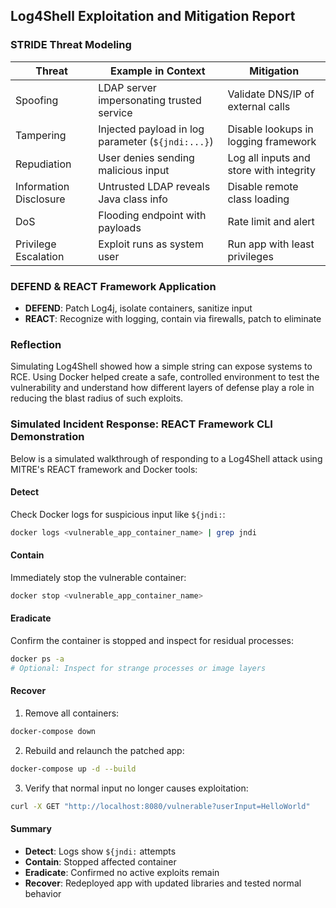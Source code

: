 ## Log4Shell Exploitation and Mitigation Report

### STRIDE Threat Modeling

| Threat            | Example in Context                                                  | Mitigation                                                   |
|-------------------|----------------------------------------------------------------------|--------------------------------------------------------------|
| Spoofing          | LDAP server impersonating trusted service                           | Validate DNS/IP of external calls                            |
| Tampering         | Injected payload in log parameter (`${jndi:...}`)                    | Disable lookups in logging framework                         |
| Repudiation       | User denies sending malicious input                                 | Log all inputs and store with integrity                      |
| Information Disclosure | Untrusted LDAP reveals Java class info                      | Disable remote class loading                                 |
| DoS               | Flooding endpoint with payloads                                      | Rate limit and alert                                         |
| Privilege Escalation | Exploit runs as system user                                      | Run app with least privileges                                |

### DEFEND & REACT Framework Application
- **DEFEND**: Patch Log4j, isolate containers, sanitize input
- **REACT**: Recognize with logging, contain via firewalls, patch to eliminate

### Reflection
Simulating Log4Shell showed how a simple string can expose systems to RCE. Using Docker helped create a safe, controlled environment to test the vulnerability and understand how different layers of defense play a role in reducing the blast radius of such exploits.


### Simulated Incident Response: REACT Framework CLI Demonstration

Below is a simulated walkthrough of responding to a Log4Shell attack using MITRE's REACT framework and Docker tools:

####  Detect
Check Docker logs for suspicious input like `${jndi:`:
```bash
docker logs <vulnerable_app_container_name> | grep jndi
```

####  Contain
Immediately stop the vulnerable container:
```bash
docker stop <vulnerable_app_container_name>
```

####  Eradicate
Confirm the container is stopped and inspect for residual processes:
```bash
docker ps -a
# Optional: Inspect for strange processes or image layers
```

####  Recover
1. Remove all containers:
```bash
docker-compose down
```

2. Rebuild and relaunch the patched app:
```bash
docker-compose up -d --build
```

3. Verify that normal input no longer causes exploitation:
```bash
curl -X GET "http://localhost:8080/vulnerable?userInput=HelloWorld"
```

#### Summary
- **Detect**: Logs show `${jndi:` attempts
- **Contain**: Stopped affected container
- **Eradicate**: Confirmed no active exploits remain
- **Recover**: Redeployed app with updated libraries and tested normal behavior
